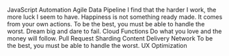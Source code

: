 JavaScript Automation Agile Data Pipeline I find that the harder I work, the more luck I seem to have. Happiness is not something ready made. It comes from your own actions. To be the best, you must be able to handle the worst. Dream big and dare to fail.
Cloud Functions Do what you love and the money will follow. Pull Request Sharding Content Delivery Network To be the best, you must be able to handle the worst. UX Optimization
